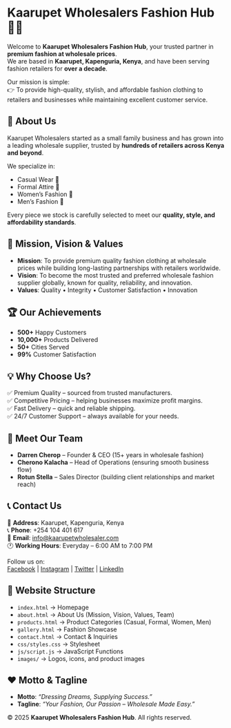 # Kaarupet Wholesalers Fashion Hub 👗👔

Welcome to **Kaarupet Wholesalers Fashion Hub**, your trusted partner in **premium fashion at wholesale prices**.  
We are based in **Kaarupet, Kapenguria, Kenya**, and have been serving fashion retailers for **over a decade**.  

Our mission is simple:  
👉 To provide high-quality, stylish, and affordable fashion clothing to retailers and businesses while maintaining excellent customer service.


## 🌟 About Us

Kaarupet Wholesalers started as a small family business and has grown into a leading wholesale supplier, trusted by **hundreds of retailers across Kenya and beyond**.  

We specialize in:  
- Casual Wear 👕  
- Formal Attire 🤵  
- Women’s Fashion 👗  
- Men’s Fashion 👔  

Every piece we stock is carefully selected to meet our **quality, style, and affordability standards**.



## 🎯 Mission, Vision & Values

- **Mission**: To provide premium quality fashion clothing at wholesale prices while building long-lasting partnerships with retailers worldwide.  
- **Vision**: To become the most trusted and preferred wholesale fashion supplier globally, known for quality, reliability, and innovation.  
- **Values**: Quality • Integrity • Customer Satisfaction • Innovation
  

## 🏆 Our Achievements

- **500+** Happy Customers  
- **10,000+** Products Delivered  
- **50+** Cities Served  
- **99%** Customer Satisfaction  



## 💡 Why Choose Us?

✅ Premium Quality – sourced from trusted manufacturers.  
✅ Competitive Pricing – helping businesses maximize profit margins.  
✅ Fast Delivery – quick and reliable shipping.  
✅ 24/7 Customer Support – always available for your needs.  



## 👥 Meet Our Team

- **Darren Cherop** – Founder & CEO (15+ years in wholesale fashion)  
- **Cherono Kalacha** – Head of Operations (ensuring smooth business flow)  
- **Rotun Stella** – Sales Director (building client relationships and market reach)  


## 📞 Contact Us

📍 **Address**: Kaarupet, Kapenguria, Kenya  
📞 **Phone**: +254 104 401 617  
📧 **Email**: info@kaarupetwholesaler.com  
🕐 **Working Hours**: Everyday – 6:00 AM to 7:00 PM  

Follow us on:  
[Facebook](#) | [Instagram](#) | [Twitter](#) | [LinkedIn](#)  


## 🚀 Website Structure

- `index.html` → Homepage  
- `about.html` → About Us (Mission, Vision, Values, Team)  
- `products.html` → Product Categories (Casual, Formal, Women, Men)  
- `gallery.html` → Fashion Showcase  
- `contact.html` → Contact & Inquiries  
- `css/styles.css` → Stylesheet  
- `js/script.js` → JavaScript Functions  
- `images/` → Logos, icons, and product images  



## ❤️ Motto & Tagline

- **Motto**: *“Dressing Dreams, Supplying Success.”*  
- **Tagline**: *“Your Fashion, Our Passion – Wholesale Made Easy.”*  

© 2025 **Kaarupet Wholesalers Fashion Hub**. All rights reserved.
